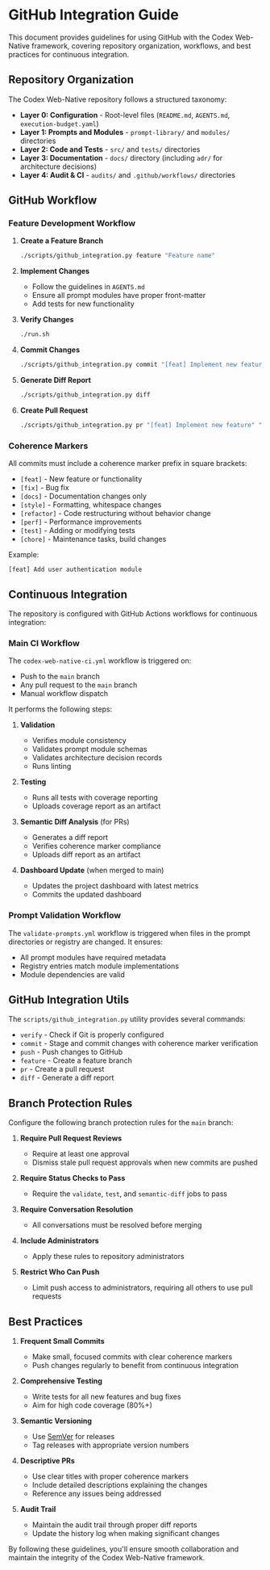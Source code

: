 # GitHub Integration Guide

This document provides guidelines for using GitHub with the Codex Web-Native framework, covering repository organization, workflows, and best practices for continuous integration.

## Repository Organization

The Codex Web-Native repository follows a structured taxonomy:

- **Layer 0: Configuration** - Root-level files (`README.md`, `AGENTS.md`, `execution-budget.yaml`)
- **Layer 1: Prompts and Modules** - `prompt-library/` and `modules/` directories
- **Layer 2: Code and Tests** - `src/` and `tests/` directories
- **Layer 3: Documentation** - `docs/` directory (including `adr/` for architecture decisions)
- **Layer 4: Audit & CI** - `audits/` and `.github/workflows/` directories

## GitHub Workflow

### Feature Development Workflow

1. **Create a Feature Branch**
   ```bash
   ./scripts/github_integration.py feature "Feature name"
   ```

2. **Implement Changes**
   - Follow the guidelines in `AGENTS.md`
   - Ensure all prompt modules have proper front-matter
   - Add tests for new functionality

3. **Verify Changes**
   ```bash
   ./run.sh
   ```

4. **Commit Changes**
   ```bash
   ./scripts/github_integration.py commit "[feat] Implement new feature"
   ```

5. **Generate Diff Report**
   ```bash
   ./scripts/github_integration.py diff
   ```

6. **Create Pull Request**
   ```bash
   ./scripts/github_integration.py pr "[feat] Implement new feature" "Detailed description"
   ```

### Coherence Markers

All commits must include a coherence marker prefix in square brackets:

- `[feat]` - New feature or functionality
- `[fix]` - Bug fix
- `[docs]` - Documentation changes only
- `[style]` - Formatting, whitespace changes
- `[refactor]` - Code restructuring without behavior change
- `[perf]` - Performance improvements
- `[test]` - Adding or modifying tests
- `[chore]` - Maintenance tasks, build changes

Example:
```
[feat] Add user authentication module
```

## Continuous Integration

The repository is configured with GitHub Actions workflows for continuous integration:

### Main CI Workflow

The `codex-web-native-ci.yml` workflow is triggered on:
- Push to the `main` branch
- Any pull request to the `main` branch
- Manual workflow dispatch

It performs the following steps:
1. **Validation**
   - Verifies module consistency
   - Validates prompt module schemas
   - Validates architecture decision records
   - Runs linting

2. **Testing**
   - Runs all tests with coverage reporting
   - Uploads coverage report as an artifact

3. **Semantic Diff Analysis** (for PRs)
   - Generates a diff report
   - Verifies coherence marker compliance
   - Uploads diff report as an artifact

4. **Dashboard Update** (when merged to main)
   - Updates the project dashboard with latest metrics
   - Commits the updated dashboard

### Prompt Validation Workflow

The `validate-prompts.yml` workflow is triggered when files in the prompt directories or registry are changed. It ensures:
- All prompt modules have required metadata
- Registry entries match module implementations
- Module dependencies are valid

## GitHub Integration Utils

The `scripts/github_integration.py` utility provides several commands:

- `verify` - Check if Git is properly configured
- `commit` - Stage and commit changes with coherence marker verification
- `push` - Push changes to GitHub
- `feature` - Create a feature branch
- `pr` - Create a pull request
- `diff` - Generate a diff report

## Branch Protection Rules

Configure the following branch protection rules for the `main` branch:

1. **Require Pull Request Reviews**
   - Require at least one approval
   - Dismiss stale pull request approvals when new commits are pushed

2. **Require Status Checks to Pass**
   - Require the `validate`, `test`, and `semantic-diff` jobs to pass

3. **Require Conversation Resolution**
   - All conversations must be resolved before merging

4. **Include Administrators**
   - Apply these rules to repository administrators

5. **Restrict Who Can Push**
   - Limit push access to administrators, requiring all others to use pull requests

## Best Practices

1. **Frequent Small Commits**
   - Make small, focused commits with clear coherence markers
   - Push changes regularly to benefit from continuous integration

2. **Comprehensive Testing**
   - Write tests for all new features and bug fixes
   - Aim for high code coverage (80%+)

3. **Semantic Versioning**
   - Use [SemVer](https://semver.org/) for releases
   - Tag releases with appropriate version numbers

4. **Descriptive PRs**
   - Use clear titles with proper coherence markers
   - Include detailed descriptions explaining the changes
   - Reference any issues being addressed

5. **Audit Trail**
   - Maintain the audit trail through proper diff reports
   - Update the history log when making significant changes

By following these guidelines, you'll ensure smooth collaboration and maintain the integrity of the Codex Web-Native framework.
